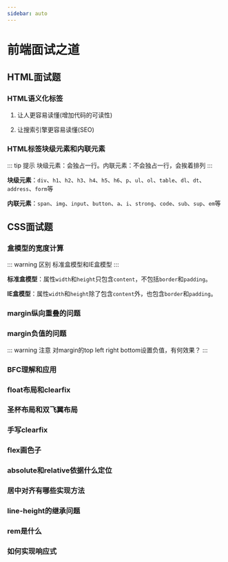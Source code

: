 ```yaml
---
sidebar: auto
---
```

# 前端面试之道

## HTML面试题

### HTML语义化标签

1. 让人更容易读懂(增加代码的可读性)

2. 让搜索引擎更容易读懂(SEO)


### HTML标签块级元素和内联元素

::: tip 提示
块级元素：会独占一行。内联元素：不会独占一行，会挨着排列
:::

**块级元素**：`div`、`h1`、`h2`、`h3`、`h4`、`h5`、`h6`、`p`、`ul`、`ol`、`table`、`dl`、`dt`、`address`、`form`等

**内联元素**：`span`、`img`、`input`、`button`、`a`、`i`、`strong`、`code`、`sub`、`sup`、`em`等

## CSS面试题

### 盒模型的宽度计算
::: warning 区别
标准盒模型和IE盒模型
:::

**标准盒模型**：属性`width`和`height`只包含`content`，不包括`border`和`padding`。

**IE盒模型**：属性`width`和`height`除了包含`content`外，也包含`border`和`padding`。


### margin纵向重叠的问题




### margin负值的问题
::: warning 注意
对margin的top left right bottom设置负值，有何效果？
:::

### BFC理解和应用

### float布局和clearfix

### 圣杯布局和双飞翼布局


### 手写clearfix

### flex画色子

### absolute和relative依据什么定位


### 居中对齐有哪些实现方法

### line-height的继承问题


### rem是什么


### 如何实现响应式


### 